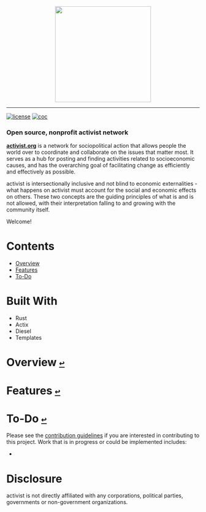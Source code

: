 <div align="center">
  <a href="https://github.com/andrewtavis/activist"><img src="https://github.com/andrewtavis/activist/blob/main/resources/activist_logo.png" width=250 height=250></a>
</div>

--------------------------------------

[![license](https://img.shields.io/github/license/andrewtavis/activist.svg)](https://github.com/andrewtavis/activist/blob/main/LICENSE.txt)
[![coc](https://img.shields.io/badge/coc-Contributor%20Covenant-ff69b4.svg)](https://github.com/andrewtavis/activist/blob/main/.github/CODE_OF_CONDUCT.md)

### Open source, nonprofit activist network

[**activist.org**](http://activist.org/) is a network for sociopolitical action that allows people the world over to coordinate and collaborate on the issues that matter most. It serves as a hub for posting and finding activities related to socioeconomic causes, and has the overarching goal of facilitating change as efficiently and effectively as possible.

activist is intersectionally inclusive and not blind to economic externalities - what happens on activist must account for the social and economic effects on others. These two concepts are the guiding principles of what is and is not allowed, with their interpretation falling to and growing with the community itself.

Welcome!

# **Contents**<a id="contents"></a>
 <!-- no toc -->
- [Overview](#overview)
- [Features](#features)
- [To-Do](#to-do)

# Built With
- Rust
- Actix
- Diesel
- Templates

# Overview [`↩`](#contents) <a id="overview"></a>


# Features [`↩`](#contents) <a id="features"></a>


# To-Do [`↩`](#contents) <a id="to-do"></a>

Please see the [contribution guidelines](https://github.com/andrewtavis/activist/blob/main/.github/CONTRIBUTING.md) if you are interested in contributing to this project. Work that is in progress or could be implemented includes:

-

# Disclosure

activist is not directly affiliated with any corporations, political parties, governments or non-government organizations.
